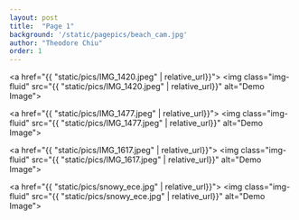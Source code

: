 ```yaml
---
layout: post
title:  "Page 1"
background: '/static/pagepics/beach_cam.jpg'
author: "Theodore Chiu"
order: 1
---
```


<a href="{{ "static/pics/IMG_1420.jpeg" | relative_url}}">
	<img class="img-fluid" src="{{ "static/pics/IMG_1420.jpeg" | relative_url}}" alt="Demo Image">
</a>

<a href="{{ "static/pics/IMG_1477.jpeg" | relative_url}}">
	<img class="img-fluid" src="{{ "static/pics/IMG_1477.jpeg" | relative_url}}" alt="Demo Image">
</a>

<a href="{{ "static/pics/IMG_1617.jpeg" | relative_url}}">
	<img class="img-fluid" src="{{ "static/pics/IMG_1617.jpeg" | relative_url}}" alt="Demo Image">
</a>

<a href="{{ "static/pics/snowy_ece.jpg" | relative_url}}">
	<img class="img-fluid" src="{{ "static/pics/snowy_ece.jpg" | relative_url}}" alt="Demo Image">
</a>

